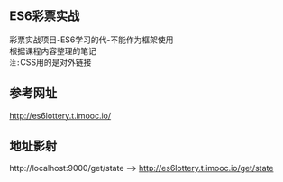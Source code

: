 ## ES6彩票实战
彩票实战项目-ES6学习的代-不能作为框架使用  
根据课程内容整理的笔记   
`注:`CSS用的是对外链接
## 参考网址
http://es6lottery.t.imooc.io/
## 地址影射
http://localhost:9000/get/state --> http://es6lottery.t.imooc.io/get/state  
